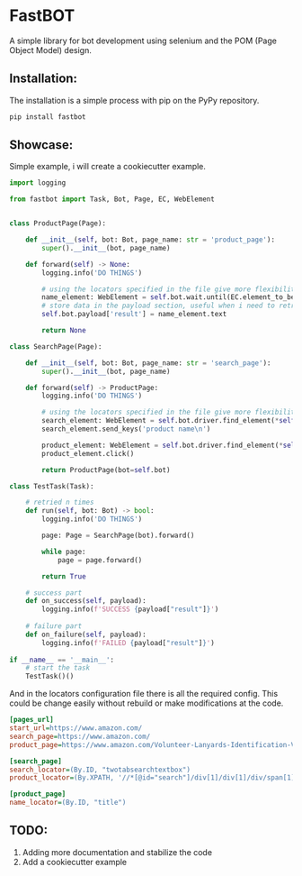 # FastBOT
A simple library for bot development using selenium and the POM (Page Object Model) design.

## Installation:
The installation is a simple process with pip on the
PyPy repository.
```bash
pip install fastbot
```

## Showcase:
Simple example, i will create a cookiecutter example.
```python
import logging

from fastbot import Task, Bot, Page, EC, WebElement


class ProductPage(Page):

    def __init__(self, bot: Bot, page_name: str = 'product_page'):
        super().__init__(bot, page_name)

    def forward(self) -> None:
        logging.info('DO THINGS')

        # using the locators specified in the file give more flexibility and less code changes
        name_element: WebElement = self.bot.wait.until(EC.element_to_be_clickable(self.__locator__('name_locator')))
        # store data in the payload section, useful when i need to retrieve data on success
        self.bot.payload['result'] = name_element.text

        return None

class SearchPage(Page):

    def __init__(self, bot: Bot, page_name: str = 'search_page'):
        super().__init__(bot, page_name)

    def forward(self) -> ProductPage:
        logging.info('DO THINGS')

        # using the locators specified in the file give more flexibility and less code changes
        search_element: WebElement = self.bot.driver.find_element(*self.__locator__('search_locator'))
        search_element.send_keys('product name\n')

        product_element: WebElement = self.bot.driver.find_element(*self.__locator__('product_locator'))
        product_element.click()

        return ProductPage(bot=self.bot)

class TestTask(Task):

    # retried n times
    def run(self, bot: Bot) -> bool:
        logging.info('DO THINGS')

        page: Page = SearchPage(bot).forward()

        while page:
            page = page.forward()

        return True

    # success part
    def on_success(self, payload):
        logging.info(f'SUCCESS {payload["result"]}')
    
    # failure part
    def on_failure(self, payload):
        logging.info(f'FAILED {payload["result"]}')
        
if __name__ == '__main__':
    # start the task
    TestTask()()
```

And in the locators configuration file there is all the required config.
This could be change easily without rebuild or make modifications at the code.
```ini
[pages_url]
start_url=https://www.amazon.com/
search_page=https://www.amazon.com/
product_page=https://www.amazon.com/Volunteer-Lanyards-Identification-Volunteers-Hospital/dp/B0CL4QC72R/ref=sr_1_1_sspa?crid=1QXA5N1RYJFQX&keywords=product+name&qid=1700128009&sprefix=product+name%2Caps%2C165&sr=8-1-spons&sp_csd=d2lkZ2V0TmFtZT1zcF9hdGY&psc=1

[search_page]
search_locator=(By.ID, "twotabsearchtextbox")
product_locator=(By.XPATH, '//*[@id="search"]/div[1]/div[1]/div/span[1]/div[1]/div[2]')

[product_page]
name_locator=(By.ID, "title")
```

## TODO:
1. Adding more documentation and stabilize the code
2. Add a cookiecutter example